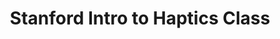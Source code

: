 ---
layout: default
categories: ['Mechanical Design','Arduino','Coursework']
title: Stanford Intro to Haptics Class
authors: Taught by <a href="https://scholar.google.com/citations?user=lD4Yjn4AAAAJ&hl=en&oi=ao">Allison Okamura</a>
thing: I participated in the first ever session of Allison Okamura's <a href="https://www.edx.org/course/introduction-to-haptics">Stanford OpenEdX Online Introduction to Haptics</a> course, where I assembled and programmed a 1-DOF haptic controller supplied by the <a href="http://charm.stanford.edu/">CHARM Lab</a>
year: 2013
award:
doi: http://dx.doi.org/XX.XXX/
---